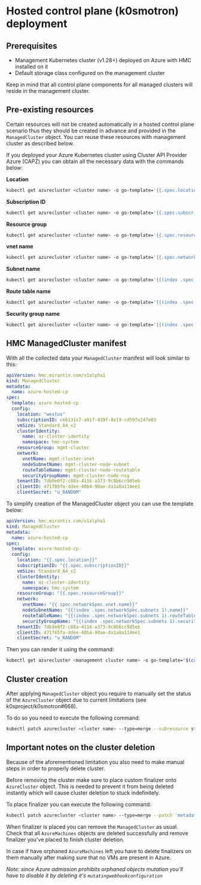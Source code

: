 # Hosted control plane (k0smotron) deployment

## Prerequisites

- Management Kubernetes cluster (v1.28+) deployed on Azure with HMC installed
    on it
- Default storage class configured on the management cluster

Keep in mind that all control plane components for all managed clusters will
reside in the management cluster.

## Pre-existing resources

Certain resources will not be created automatically in a hosted control plane
scenario thus they should be created in advance and provided in the `ManagedCluster`
object. You can reuse these resources with management cluster as described
below.

If you deployed your Azure Kubernetes cluster using Cluster API Provider Azure
(CAPZ) you can obtain all the necessary data with the commands below:

**Location**

```bash
kubectl get azurecluster <cluster name> -o go-template='{{.spec.location}}'
```

**Subscription ID**

```bash
kubectl get azurecluster <cluster name> -o go-template='{{.spec.subscriptionID}}'
```

**Resource group**

```bash
kubectl get azurecluster <cluster name> -o go-template='{{.spec.resourceGroup}}'
```

**vnet name**

```bash
kubectl get azurecluster <cluster name> -o go-template='{{.spec.networkSpec.vnet.name}}'
```

**Subnet name**

```bash
kubectl get azurecluster <cluster name> -o go-template='{{(index .spec.networkSpec.subnets 1).name}}'
```

**Route table name**

```bash
kubectl get azurecluster <cluster name> -o go-template='{{(index .spec.networkSpec.subnets 1).routeTable.name}}'
```

**Security group name**

```bash
kubectl get azurecluster <cluster name> -o go-template='{{(index .spec.networkSpec.subnets 1).securityGroup.name}}'
```

## HMC ManagedCluster manifest

With all the collected data your `ManagedCluster` manifest will look similar to this:

```yaml
apiVersion: hmc.mirantis.com/v1alpha1
kind: ManagedCluster
metadata:
  name: azure-hosted-cp
spec:
  template: azure-hosted-cp
  config:
    location: "westus"
    subscriptionID: ceb131c7-a917-439f-8e19-cd59fe247e03
    vmSize: Standard_A4_v2
    clusterIdentity:
      name: az-cluster-identity
      namespace: hmc-system
    resourceGroup: mgmt-cluster
    network:
      vnetName: mgmt-cluster-vnet
      nodeSubnetName: mgmt-cluster-node-subnet
      routeTableName: mgmt-cluster-node-routetable
      securityGroupName: mgmt-cluster-node-nsg
    tenantID: 7db9e0f2-c88a-4116-a373-9c8b6cc9d5eb
    clientID: 471f65fa-ddee-40b4-90ae-da1a8a114ee1
    clientSecret: "u_RANDOM"
```

To simplify creation of the ManagedCluster object you can use the template below:

```yaml
apiVersion: hmc.mirantis.com/v1alpha1
kind: ManagedCluster
metadata:
  name: azure-hosted-cp
spec:
  template: azure-hosted-cp
  config:
    location: "{{.spec.location}}"
    subscriptionID: "{{.spec.subscriptionID}}"
    vmSize: Standard_A4_v2
    clusterIdentity:
      name: az-cluster-identity
      namespace: hmc-system
    resourceGroup: "{{.spec.resourceGroup}}"
    network:
      vnetName: "{{.spec.networkSpec.vnet.name}}"
      nodeSubnetName: "{{(index .spec.networkSpec.subnets 1).name}}"
      routeTableName: "{{(index .spec.networkSpec.subnets 1).routeTable.name}}"
      securityGroupName: "{{(index .spec.networkSpec.subnets 1).securityGroup.name}}"
    tenantID: 7db9e0f2-c88a-4116-a373-9c8b6cc9d5eb
    clientID: 471f65fa-ddee-40b4-90ae-da1a8a114ee1
    clientSecret: "u_RANDOM"
```

Then you can render it using the command:

```bash
kubectl get azurecluster <management cluster name> -o go-template="$(cat template.yaml)"
```

## Cluster creation

After applying `ManagedCluster` object you require to manually set the status of the
`AzureCluster` object due to current limitations (see k0sproject/k0smotron#668).

To do so you need to execute the following command:

```bash
kubectl patch azurecluster <cluster name> --type=merge --subresource status --patch 'status: {ready: true}'
```

## Important notes on the cluster deletion

Because of the aforementioned limitation you also need to make manual steps in
order to properly delete cluster.

Before removing the cluster make sure to place custom finalizer onto
`AzureCluster` object. This is needed to prevent it from being deleted instantly
which will cause cluster deletion to stuck indefinitely.

To place finalizer you can execute the following command:

```bash
kubectl patch azurecluster <cluster name> --type=merge --patch 'metadata: {finalizers: [manual]}'
```

When finalizer is placed you can remove the `ManagedCluster` as usual. Check that
all `AzureMachines` objects are deleted successfully and remove finalizer you've
placed to finish cluster deletion.

In case if have orphaned `AzureMachines` left you have to delete finalizers on
them manually after making sure that no VMs are present in Azure.

*Note: since Azure admission prohibits orphaned objects mutation you'll have to
disable it by deleting it's `mutatingwebhookconfiguration`*
